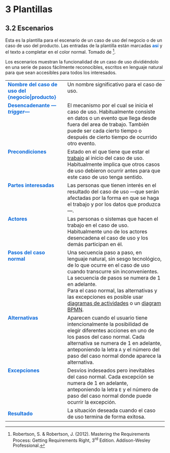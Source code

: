 # 3 Plantillas

## 3.2 Escenarios

Esta es la plantilla para el escenario de un caso de uso del negocio o de un
caso de uso del producto. Las entradas
de la plantilla están marcadas <span style="color:#0969DA;font-weight: bold;">así</span>
y el texto a completar en el color normal. Tomado de [^1].

Los escenarios muestran la funcionalidad de un caso de uso dividiéndolo en una
serie de pasos fácilmente reconocibles, escritos en lenguaje natural para que
sean accesibles para todos los interesados.

<table>
    <tr>
        <td style="color:#0969DA">
            <b>Nombre del caso de uso del {negocio|producto}</b>
        </td>
        <td valign="top">
            Un nombre significativo para el caso de uso.
        </td>
    </tr>
    <tr>
        <td td style="color:#0969DA" valign="top">
            <b>Desencadenante —<i>trigger</i>—</b>
        </td>
        <td>
            El mecanismo por el cual se inicia el caso de uso. Habitualmente
            consiste en datos o un evento que llega desde fuera del area de
            trabajo. También puede ser cada cierto tiempo o después de cierto
            tiempo de ocurrido otro evento.
        </td>
    </tr>
    <tr>
        <td td style="color:#0969DA" valign="top">
            <b>Precondiciones</b>
        </td>
        <td>
            Estado en el que tiene que estar el
            <a href="/4_Conceptos/4_Trabajo_y_area_de_trabajo.md">trabajo</a>
            al inicio del caso de uso. Habitualmente implica que otros casos de
            uso debieron ocurrir antes para que este caso de uso tenga sentido.
        </td>
    </tr>
    <tr>
        <td td style="color:#0969DA" valign="top">
            <b>Partes interesadas</b>
        </td>
        <td>
            Las personas que tienen interés en el resultado del caso de uso —que
            serán afectadas por la forma en que se haga el trabajo y por los
            datos que produzca—.
        </td>
    </tr>
    <tr>
        <td td style="color:#0969DA" valign="top">
            <b>Actores</b>
        </td>
        <td>
            Las personas o sistemas que hacen el trabajo en el caso de uso.
            Habitualmente uno de los actores desencadena el caso de uso y los
            demás participan en él.
        </td>
    </tr>
    <tr>
        <td td style="color:#0969DA" valign="top">
            <b>Pasos del caso normal</b>
        </td>
        <td>
            Una secuencia paso a paso, en lenguaje natural, sin sesgo
            tecnológico, de lo que ocurre en el caso de uso cuando transcurre
            sin inconvenientes. La secuencia de pasos se numera de 1 en
            adelante.
            </br>
            Para el caso normal, las alternativas y las excepciones es posible
            usar <a href="/2_Tecnicas_y_herramientas/2_4_1_Diagramas_de_actividades_UML.md">
            diagramas de actividades</a> o un <a href="/2_Tecnicas_y_herramientas/2_4_4_Diagramas_BPMN.md">
            diagram BPMN</a>.
        </td>
    </tr>
    <tr>
        <td td style="color:#0969DA" valign="top">
            <b>Alternativas</b>
        </td>
        <td>
            Aparecen cuando el usuario tiene intencionalmente la posibilidad de
            elegir diferentes acciones en uno de los pasos del caso normal.
            Cada alternativa se numera de 1 en adelante, anteponiendo la letra
            <code>A</code> y el número del paso del caso normal donde aparece la
            alternativa.
        </td>
    </tr>
    <tr>
        <td td style="color:#0969DA" valign="top">
            <b>Excepciones</b>
        </td>
        <td>
            Desvíos indeseados pero inevitables del caso normal. Cada excepción
            se numera de 1 en adelante, anteponiendo la letra <code>E</code> y
            el número de paso del caso normal donde puede ocurrir la excepción.
        </td>
    </tr>
    <tr>
        <td td style="color:#0969DA">
            <b>Resultado</b>
        </td>
        <td>
            La situación deseada cuando el caso de uso termina de forma exitosa.
        </td>
    </tr>
</table>

[^1]: Robertson, S. & Robertson, J. (2012). Mastering the Requirements Process:
Getting Requirements Right, 3<sup>rd</sup> Edition. Addison-Wesley Professional.
